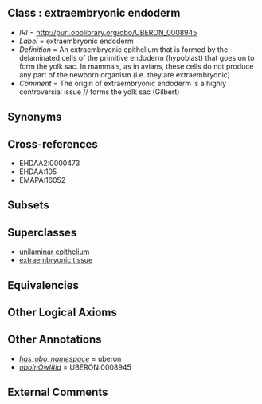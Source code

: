 
## Class : extraembryonic endoderm

 * *IRI* = http://purl.obolibrary.org/obo/UBERON_0008945
 * *Label* = extraembryonic endoderm
 * *Definition* = An extraembryonic epithelium that is formed by the delaminated cells of the primitive endoderm (hypoblast) that goes on to form the yolk sac. In mammals, as in avians, these cells do not produce any part of the newborn organism (i.e. they are extraembryonic)
 * *Comment* = The origin of extraembryonic endoderm is a highly controversial issue // forms the yolk sac (Gilbert)

## Synonyms


## Cross-references

 * EHDAA2:0000473
 * EHDAA:105
 * EMAPA:16052

## Subsets


## Superclasses

 * [unilaminar epithelium](../../UBERON/90/UBERON_0000490.md)
 * [extraembryonic tissue](../../UBERON/92/UBERON_0005292.md)

## Equivalencies


## Other Logical Axioms


## Other Annotations

 * *[has_obo_namespace](../../ce/oboInOwl#hasOBONamespace.md)* = uberon
 * *[oboInOwl#id](../../id/oboInOwl#id.md)* = UBERON:0008945

## External Comments

